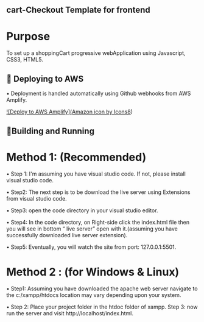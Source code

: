 ## cart-Checkout Template for frontend

# Purpose

To set up a shoppingCart progressive webApplication using Javascript, CSS3, HTML5.


## 🚢 Deploying to AWS

• Deployment is handled automatically using Github webhooks from AWS Amplify. 

[![Deploy to AWS Amplify](<a href="https://icons8.com/icon/heQa_XKLT3nf/amazon">Amazon icon by Icons8</a>)](https://master.d2ch2fvx0d4uah.amplifyapp.com/)


## 👷Building and Running


# Method 1: (Recommended)

• Step 1: I'm assuming you have visual studio code. If not, please install visual studio code.

• Step2: The next step is to be download the live server using Extensions from visual studio code.

• Step3: open the code directory in your visual studio editor.

• Step4: In the code directory, on Right-side click the index.html file then you will see in bottom “ live server” open with it.(assuming you have successfully downloaded live server extension).

• Step5: Eventually, you will watch the site from port: 127.0.0.1:5501.

# Method 2 : (for Windows & Linux)

• Step1: Assuming you have downloaded the apache web server navigate to the c:/xampp/htdocs
location may vary depending upon your system.

• Step 2: Place your project folder in the htdoc folder of xampp. Step 3: now run the server and visit http://localhost/index.html.
